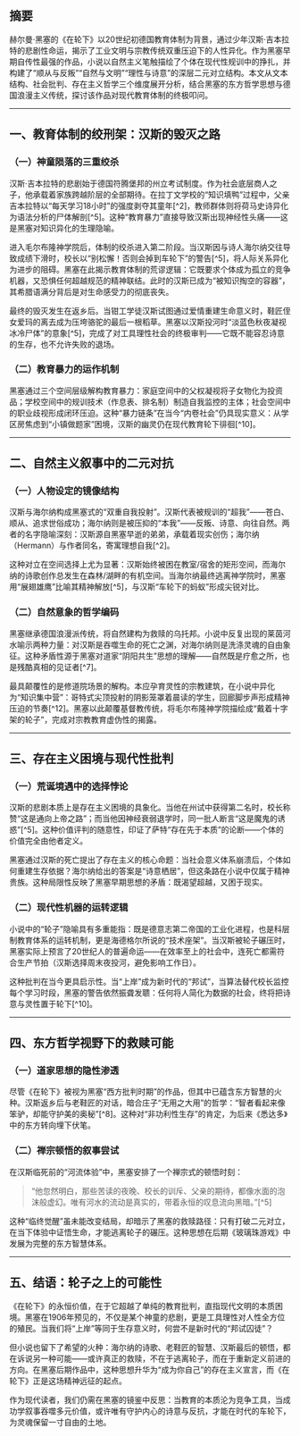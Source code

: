 ## 摘要

赫尔曼·黑塞的《在轮下》以20世纪初德国教育体制为背景，通过少年汉斯·吉本拉特的悲剧性命运，揭示了工业文明与宗教传统双重压迫下的人性异化。作为黑塞早期自传性最强的作品，小说以自然主义笔触描绘了个体在现代性规训中的挣扎，并构建了“顺从与反叛”“自然与文明”“理性与诗意”的深层二元对立结构。本文从文本结构、社会批判、存在主义哲学三个维度展开分析，结合黑塞的东方哲学思想与德国浪漫主义传统，探讨该作品对现代教育体制的终极叩问。

---

## 一、**教育体制的绞刑架：汉斯的毁灭之路**

### （一）神童陨落的三重绞杀

汉斯·吉本拉特的悲剧始于德国符腾堡邦的州立考试制度。作为社会底层商人之子，他承载着家族跨越阶层的全部期待。在拉丁文学校的“知识填鸭”过程中，父亲吉本拉特以“每天学习18小时”的强度剥夺其童年[^2]，教师群体则将荷马史诗异化为语法分析的尸体解剖[^5]。这种“教育暴力”直接导致汉斯出现神经性头痛——这是黑塞对知识异化的生理隐喻。

进入毛尔布隆神学院后，体制的绞杀进入第二阶段。当汉斯因与诗人海尔纳交往导致成绩下滑时，校长以“别松懈！否则会掉到车轮下”的警告[^5]，将人际关系异化为进步的阻碍。黑塞在此揭示教育体制的荒谬逻辑：它既要求个体成为孤立的竞争机器，又恐惧任何超越规范的精神联结。此时的汉斯已成为“被知识掏空的容器”，其希腊语满分背后是对生命感受力的彻底丧失。

最终的毁灭发生在返乡后。当钳工学徒汉斯试图通过爱情重建生命意义时，鞋匠侄女爱玛的离去成为压垮骆驼的最后一根稻草。黑塞以汉斯投河时“淡蓝色秋夜凝视冰冷尸体”的意象[^5]，完成了对工具理性社会的终极审判——它既不能容忍诗意的生存，也不允许失败的退场。

### （二）教育暴力的运作机制

黑塞通过三个空间层级解构教育暴力：家庭空间中的父权凝视将子女物化为投资品；学校空间中的规训技术（作息表、排名制）制造自我监控的主体；社会空间中的职业歧视形成闭环压迫。这种“暴力链条”在当今“内卷社会”仍具现实意义：从学区房焦虑到“小镇做题家”困境，汉斯的幽灵仍在现代教育轮下徘徊[^10]。

---

## 二、**自然主义叙事中的二元对抗**

### （一）人物设定的镜像结构

汉斯与海尔纳构成黑塞式的“双重自我投射”。汉斯代表被规训的“超我”——苍白、顺从、追求世俗成功；海尔纳则是被压抑的“本我”——反叛、诗意、向往自然。两者的名字隐喻深刻：汉斯源自黑塞早逝的弟弟，承载着现实创伤；海尔纳（Hermann）与作者同名，寄寓理想自我[^2]。

这种对立在空间选择上尤为显著：汉斯始终被困在教室/宿舍的矩形空间，而海尔纳的诗歌创作总发生在森林/湖畔的有机空间。当海尔纳最终逃离神学院时，黑塞用“展翅雄鹰”比喻其精神解放[^5]，与汉斯“车轮下的蚂蚁”形成尖锐对比。

### （二）自然意象的哲学编码

黑塞继承德国浪漫派传统，将自然建构为救赎的乌托邦。小说中反复出现的莱茵河水喻示两种力量：对汉斯是吞噬生命的死亡之渊，对海尔纳则是洗涤灵魂的自由象征。这种矛盾性源于黑塞对道家“阴阳共生”思想的理解——自然既是疗愈之所，也是残酷真相的见证者[^7]。

最具颠覆性的是修道院场景的解构。本应孕育灵性的宗教建筑，在小说中异化为“知识集中营”：哥特式尖顶投射的阴影笼罩着晨读的学生，回廊脚步声形成精神压迫的节奏[^12]。黑塞以此颠覆基督教传统，将毛尔布隆神学院描绘成“戴着十字架的轮子”，完成对宗教教育虚伪性的揭露。

---

## 三、**存在主义困境与现代性批判**

### （一）荒诞境遇中的选择悖论

汉斯的悲剧本质上是存在主义困境的具象化。当他在州试中获得第二名时，校长称赞“这是通向上帝之路”；而当他因神经衰弱退学时，同一批人断言“这是魔鬼的诱惑”[^5]。这种价值评判的随意性，印证了萨特“存在先于本质”的论断——个体的价值完全由他者定义。

黑塞通过汉斯的死亡提出了存在主义的核心命题：当社会意义体系崩溃后，个体如何重建生存依据？海尔纳给出的答案是“诗意栖居”，但这条路在小说中仅属于精神贵族。这种局限性反映了黑塞早期思想的矛盾：既渴望超越，又困于现实。

### （二）现代性机器的运转逻辑

小说中的“轮子”隐喻具有多重能指：既是德意志第二帝国的工业化进程，也是科层制教育体系的运转机制，更是海德格尔所说的“技术座架”。当汉斯被轮子碾压时，黑塞实际上预言了20世纪人的普遍命运——在效率至上的社会中，连死亡都需符合生产节拍（汉斯选择周末夜投河，避免影响工作日）。

这种批判在当今更具启示性。当“上岸”成为新时代的“邦试”，当算法替代校长监控每个学习时段，黑塞的警告依然振聋发聩：任何将人简化为数据的社会，终将把诗意与灵性置于轮下[^10]。

---

## 四、**东方哲学视野下的救赎可能**

### （一）道家思想的隐性渗透

尽管《在轮下》被视为黑塞“西方批判时期”的作品，但其中已蕴含东方智慧的火种。汉斯返乡后与老鞋匠的对话，暗合庄子“无用之大用”的哲学：“智者看起来像笨驴，却能守护美的奥秘”[^8]。这种对“非功利性生存”的肯定，为后来《悉达多》中的东方转向埋下伏笔。

### （二）禅宗顿悟的叙事尝试

在汉斯临死前的“河流体验”中，黑塞安排了一个禅宗式的顿悟时刻：
> “他忽然明白，那些苦读的夜晚、校长的训斥、父亲的期待，都像水面的泡沫般虚幻。唯有河水的流动是真实的，带着永恒的叹息流向黑暗。”[^5]

这种“临终觉醒”虽未能改变结局，却暗示了黑塞的救赎路径：只有打破二元对立，在当下体验中证悟生命，才能逃离轮子的碾压。这种思想在后期《玻璃珠游戏》中发展为完整的东方智慧体系。

---

## 五、**结语：轮子之上的可能性**

《在轮下》的永恒价值，在于它超越了单纯的教育批判，直指现代文明的本质困境。黑塞在1906年预见的，不仅是某个神童的悲剧，更是工具理性对人性全方位的殖民。当我们将“上岸”等同于生存意义时，何尝不是新时代的“邦试囚徒”？

但小说也留下了希望的火种：海尔纳的诗歌、老鞋匠的智慧、汉斯最后的顿悟，都在诉说另一种可能——或许真正的救赎，不在于逃离轮子，而在于重新定义前进的方向。在黑塞后期作品中，这种思想升华为“成为你自己”的存在主义宣言，而《在轮下》正是这场精神远征的起点。

作为现代读者，我们仍需在黑塞的镜鉴中反思：当教育的本质沦为竞争工具，当成功学叙事吞噬多元价值，或许唯有守护内心的诗意与反抗，才能在时代的车轮下，为灵魂保留一寸自由的土地。
